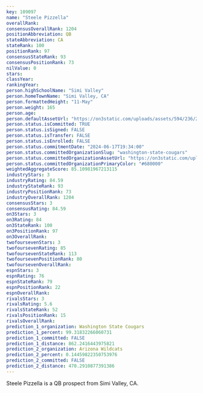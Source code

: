 ```yaml
---
key: 109097
name: "Steele Pizzella"
overallRank: 
consensusOverallRank: 1204
positionAbbreviation: QB
stateAbbreviation: CA
stateRank: 100
positionRank: 97
consensusStateRank: 93
consensusPositionRank: 73
nilValue: 0
stars: 
classYear: 
rankingYear: 
person.highSchoolName: "Simi Valley"
person.homeTownName: "Simi Valley, CA"
person.formattedHeight: "11-May"
person.weight: 165
person.age: 
person.defaultAssetUrl: "https://on3static.com/uploads/assets/594/236/236594.png"
person.status.isCommitted: TRUE
person.status.isSigned: FALSE
person.status.isTransfer: FALSE
person.status.isEnrolled: FALSE
person.status.commitmentDate: "2024-06-17T19:34:00"
person.status.committedOrganizationSlug: "washington-state-cougars"
person.status.committedOrganizationAssetUrl: "https://on3static.com/uploads/assets/344/150/150344.svg"
person.status.committedOrganizationPrimaryColor: "#680000"
weightedAggregateScore: 85.10981967213115
industryStars: 3
industryRating: 84.59
industryStateRank: 93
industryPositionRank: 73
industryOverallRank: 1204
consensusStars: 3
consensusRating: 84.59
on3Stars: 3
on3Rating: 84
on3StateRank: 100
on3PositionRank: 97
on3OverallRank: 
twofoursevenStars: 3
twofoursevenRating: 85
twofoursevenStateRank: 113
twofoursevenPositionRank: 80
twofoursevenOverallRank: 
espnStars: 3
espnRating: 76
espnStateRank: 79
espnPositionRank: 22
espnOverallRank: 
rivalsStars: 3
rivalsRating: 5.6
rivalsStateRank: 52
rivalsPositionRank: 15
rivalsOverallRank: 
prediction_1_organization: Washington State Cougars
prediction_1_percent: 99.31832266060731
prediction_1_committed: FALSE
prediction_1_distance: 862.2416443975821
prediction_2_organization: Arizona Wildcats
prediction_2_percent: 0.14459822350753976
prediction_2_committed: FALSE
prediction_2_distance: 470.2910877391386
---
```

Steele Pizzella is a QB prospect from Simi Valley, CA.
